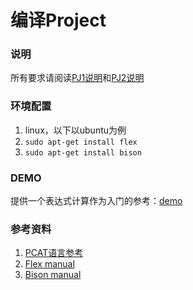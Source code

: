 # 编译Project

### 说明

所有要求请阅读[PJ1说明](PJ1说明.pdf)和[PJ2说明](PJ2说明.pdf)

### 环境配置

1. linux，以下以ubuntu为例
2. `sudo apt-get install flex`
3. `sudo apt-get install bison`

### DEMO
提供一个表达式计算作为入门的参考：[demo](demo)

### 参考资料
1. [PCAT语言参考](pcat语言参考指南.pdf)
2. [Flex manual](http://ranger.uta.edu/~fegaras/cse5317/flex/flex_toc.html)
3. [Bison manual](http://ranger.uta.edu/~fegaras/cse5317/bison/bison_toc.html)
